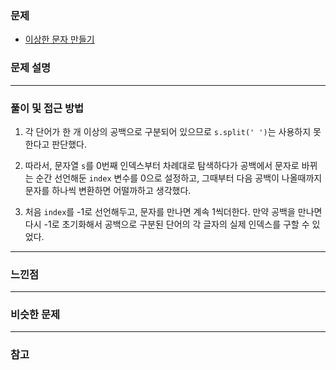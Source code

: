 ### 문제

- [이상한 문자 만들기](https://programmers.co.kr/learn/courses/30/lessons/12930)

### 문제 설명

---

### 풀이 및 접근 방법

1. 각 단어가 한 개 이상의 공백으로 구분되어 있으므로 `s.split(' ')`는 사용하지 못한다고 판단했다.

2. 따라서, 문자열 `s`를 0번째 인덱스부터 차례대로 탐색하다가 공백에서 문자로 바뀌는 순간 선언해둔 `index` 변수를 0으로 설정하고, 그때부터 다음 공백이 나올때까지 문자를 하나씩 변환하면 어떨까하고 생각했다.

3. 처음 `index`를 -1로 선언해두고, 문자를 만나면 계속 1씩더한다. 만약 공백을 만나면 다시 -1로 초기화해서 공백으로 구분된 단어의 각 글자의 실제 인덱스를 구할 수 있었다.

---

### 느낀점


---

### 비슷한 문제

---

### 참고
